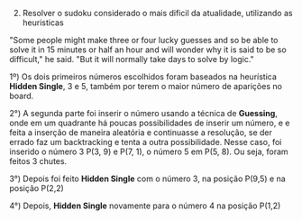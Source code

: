 2. Resolver o sudoku considerado o mais dificil da atualidade, utilizando as heuristicas

"Some people might make three or four lucky guesses and so be able to solve it in 15 minutes or half an hour and will wonder why it is said to be so difficult," he said. "But it will normally take days to solve by logic."

1º)  Os dois primeiros números escolhidos foram baseados na heurística **Hidden Single**, 3 e 5, também por terem o maior número de aparições no board.

2°) A segunda parte foi inserir o número usando a técnica de **Guessing**, onde em um quadrante há poucas possibilidades de inserir um número, e e feita a inserção de maneira aleatória e continuasse a resolução, se der errado faz um backtracking e tenta a outra possibilidade. Nesse caso, foi inserido o número 3 P(3, 9) e P(7, 1), o número 5 em P(5, 8). Ou seja, foram feitos 3 chutes.

3°) Depois foi feito **Hidden Single** com o número 3, na posição P(9,5) e na posição P(2,2)

4°) Depois, **Hidden Single** novamente para o número 4 na posição P(1,2)

